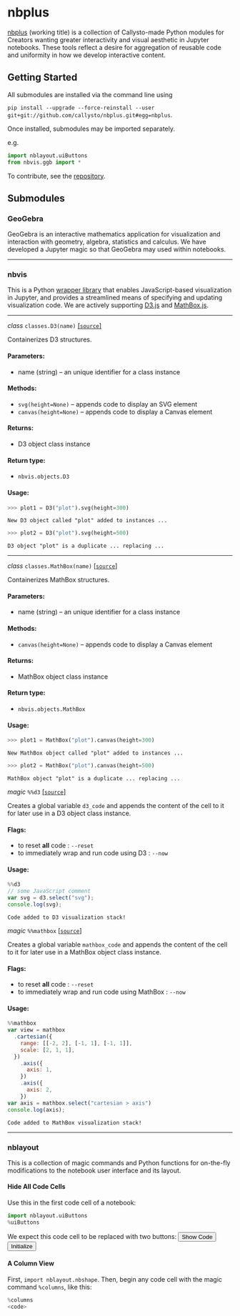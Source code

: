 
# nbplus

[nbplus](https://github.com/callysto/nbplus) (working title) is a collection of Callysto-made Python modules for Creators wanting greater interactivity and visual aesthetic in Jupyter notebooks. These tools reflect a desire for aggregation of reusable code and uniformity in how we develop interactive content.

## Getting Started

All submodules are installed via the command line using

`pip install --upgrade --force-reinstall --user git+git://github.com/callysto/nbplus.git#egg=nbplus`.

Once installed, submodules may be imported separately.

e.g.


```python
import nblayout.uiButtons
from nbvis.ggb import *
```

To contribute, see the [repository](https://github.com/callysto/nbplus).

## Submodules

### <a name="geogebra">GeoGebra</a>

GeoGebra is an interactive mathematics application for visualization and interaction with geometry, algebra, statistics and calculus. We have developed a Jupyter magic so that GeoGebra may used within notebooks.

---

### <a name="nbvis">nbvis</a>

This is a Python [wrapper library](https://en.wikipedia.org/wiki/Wrapper_library) that enables JavaScript-based visualization in Jupyter, and provides a streamlined means of specifying and updating visualization code. We are actively supporting [D3.js](https://d3js.org/) and [MathBox.js](https://github.com/unconed/mathbox).

---

_class_ `classes.D3(name)` [[`source`]](https://github.com/callysto/nbplus/blob/master/nbvis/objects.py)

Containerizes D3 structures.

#### Parameters:
* name (string) – an unique identifier for a class instance

#### Methods:
* `svg(height=None)` – appends code to display an SVG element
* `canvas(height=None)` – appends code to display a Canvas element

#### Returns: 

* D3 object class instance

#### Return type:	

* `nbvis.objects.D3`

#### Usage:

```python
>>> plot1 = D3("plot").svg(height=300)
```

`New D3 object called "plot" added to instances ...`

```python
>>> plot2 = D3("plot").svg(height=500)
```

`D3 object "plot" is a duplicate ... replacing ...`

---

_class_ `classes.MathBox(name)` [[`source`]](https://github.com/callysto/nbplus/blob/master/nbvis/classes.py)

Containerizes MathBox structures.

#### Parameters:
* name (string) – an unique identifier for a class instance

#### Methods:
* `canvas(height=None)` – appends code to display a Canvas element

#### Returns: 

* MathBox object class instance

#### Return type:	

* `nbvis.objects.MathBox`

#### Usage:

```python
>>> plot1 = MathBox("plot").canvas(height=300)
```

`New MathBox object called "plot" added to instances ...`

```python
>>> plot2 = MathBox("plot").canvas(height=500)
```
`MathBox object "plot" is a duplicate ... replacing ...`

_magic_ `%%d3` [[`source`]](https://github.com/callysto/nbplus/blob/master/nbvis/magics.py)

Creates a global variable `d3_code` and appends the content of the cell to it for later use in a D3 object class instance. 

#### Flags:
* to reset **all** code : `--reset`
* to immediately wrap and run code using D3 : `--now`

#### Usage:

```javascript
%%d3
// some JavaScript comment
var svg = d3.select("svg");
console.log(svg);
```

`Code added to D3 visualization stack!`

_magic_ `%%mathbox` [[`source`]](https://github.com/callysto/nbplus/blob/master/nbvis/magics.py)

Creates a global variable `mathbox_code` and appends the content of the cell to it for later use in a MathBox object class instance.

#### Flags:
* to reset **all** code : `--reset`
* to immediately wrap and run code using MathBox : `--now`

#### Usage:

```javascript
%%mathbox
var view = mathbox
  .cartesian({
    range: [[-2, 2], [-1, 1], [-1, 1]],
    scale: [2, 1, 1],
  })
    .axis({
      axis: 1,
    })
    .axis({
      axis: 2,
    })
var axis = mathbox.select("cartesian > axis")
console.log(axis);
```

`Code added to MathBox visualization stack!`

---

### <a name="nblayout">nblayout</a>

This is a collection of magic commands and Python functions for on-the-fly modifications to the notebook user interface and its layout.

#### Hide All Code Cells

Use this in the first code cell of a notebook:

```python
import nblayout.uiButtons
%uiButtons
```

We expect this code cell to be replaced with two buttons: <input type="submit" id="toggleButton" value="Show Code"> <input id="init" type="submit" value="Initialize">

#### A Column View

First, `import nblayout.nbshape`. Then, begin any code cell with the magic command `%columns`, like this:

```python
%columns
<code>
```

